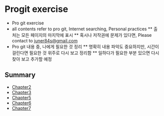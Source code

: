 # Progit exercise
* Pro git exercise
* all contents refer to pro git, Internet searching, Personal practices
** 출처는 모든 페이지의 마지막에 표시
** 혹시나 저작권에 문제가 있다면, Please contact to juner84s@gmail.com
* Pro git 내용 중, 나에게 필요한 것 정리
** 명확히 내용 파악도 중요하지만, 시간이 걸린다면 필요한 것 위주로 다시 보고 정리함
** 일하다가 필요한 부분 있으면 다시 찾아 보고 추가할 예정

## Summary
* [Chapter2](./ch2_cmd.md)
* [Chapter3](./ch3_cmd.md)
* [Chapter5](./ch5_cmd.md)
* [Chapter6](./ch6_cmd.md)
* [Chapter7](./ch7_cmd.md)

